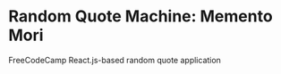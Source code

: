 # Random Quote Machine: Memento Mori
FreeCodeCamp React.js-based random quote application

<!-- TODO: add screenshot -->
<!-- TODO: add short demo  -->
<!-- TODO: features  -->
<!-- TODO: Tools/Technology -->